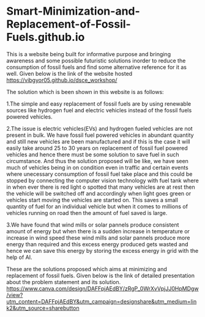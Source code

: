 # Smart-Minimization-and-Replacement-of-Fossil-Fuels.github.io
This is a website being built for informative purpose and bringing awareness and some possible futuristic solutions inorder to reduce the consumption of fossil fuels and find some alternative reference for it as well. Given below is the link of the website hosted
https://vibgyor05.github.io/dsce_workshop/

The solution which is been shown in this website is as follows:

1.The simple and easy replacement of fossil fuels are by using renewable sources like hydrogen fuel and electric vehicles instead of the fossil fuels powered vehicles.

2.The issue is electric vehicles(EVs) and hydrogen fueled vehicles are not present in bulk. We have fossil fuel powered vehicles in abundant quantity and still new       vehicles are been manufactured and if this is the case it will easily take around 25 to 30 years on replacement of fossil fuel powered vehicles and hence there must be some solution to save fuel in such circumstance.
And thus the solution proposed will be like, we have seen much of vehicles being in on condition even in traffic and certain events where unecessary consumption of fossil fuel take place and this could be stopped by connecting the computer vision technology with fuel tank where in when ever there is red light o spotted that many vehicles are at rest then the vehicle will be switched off and accordingly when light goes green or vehicles start moving the vehicles are started on. This saves a small quantity of fuel for an individual vehicle but when it comes to millions of vehicles running on road then the amount of fuel saved is large.

3.We have found that wind mills or solar pannels produce consistent amount of energy but when there is a sudden increase in temperature or increase in wind speed these wind mills and solar pannels produce more energy than required and this excess energy produced gets wasted and hence we can save this energy by storing the excess energy in grid with the help of AI.

These are the solutions proposed which aims at minimizing and replacement of fossil fuels. Given below is the link of detailed presentation about the problem statement and its solution.
https://www.canva.com/design/DAFFpjAEdBY/zRgP_0WrXvVpjJJ0HpMDgw/view?utm_content=DAFFpjAEdBY&utm_campaign=designshare&utm_medium=link2&utm_source=sharebutton
